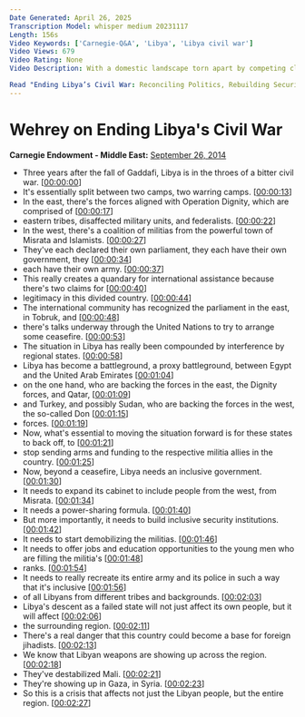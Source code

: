 ```yaml
---
Date Generated: April 26, 2025
Transcription Model: whisper medium 20231117
Length: 156s
Video Keywords: ['Carnegie-Q&A', 'Libya', 'Libya civil war']
Video Views: 679
Video Rating: None
Video Description: With a domestic landscape torn apart by competing claims to power and with interference from regional actors serving to entrench divides, restoring stability in Libya and building a unified security structure will be difficult if not impossible without broad-based political reconciliation.

Read "Ending Libya’s Civil War: Reconciling Politics, Rebuilding Security" at http://carnegieendowment.org/2014/09/24/ending-libya-s-civil-war-reconciling-politics-rebuilding-security/hpv4.
---
```


# Wehrey on Ending Libya's Civil War
**Carnegie Endowment - Middle East:** [September 26, 2014](https://www.youtube.com/watch?v=Z0kLkV5xuZQ)
*  Three years after the fall of Gaddafi, Libya is in the throes of a bitter civil war. [[00:00:00](https://www.youtube.com/watch?v=Z0kLkV5xuZQ&t=0.0s)]
*  It's essentially split between two camps, two warring camps. [[00:00:13](https://www.youtube.com/watch?v=Z0kLkV5xuZQ&t=13.0s)]
*  In the east, there's the forces aligned with Operation Dignity, which are comprised of [[00:00:17](https://www.youtube.com/watch?v=Z0kLkV5xuZQ&t=17.3s)]
*  eastern tribes, disaffected military units, and federalists. [[00:00:22](https://www.youtube.com/watch?v=Z0kLkV5xuZQ&t=22.64s)]
*  In the west, there's a coalition of militias from the powerful town of Misrata and Islamists. [[00:00:27](https://www.youtube.com/watch?v=Z0kLkV5xuZQ&t=27.32s)]
*  They've each declared their own parliament, they each have their own government, they [[00:00:34](https://www.youtube.com/watch?v=Z0kLkV5xuZQ&t=34.52s)]
*  each have their own army. [[00:00:37](https://www.youtube.com/watch?v=Z0kLkV5xuZQ&t=37.68s)]
*  This really creates a quandary for international assistance because there's two claims for [[00:00:40](https://www.youtube.com/watch?v=Z0kLkV5xuZQ&t=40.0s)]
*  legitimacy in this divided country. [[00:00:44](https://www.youtube.com/watch?v=Z0kLkV5xuZQ&t=44.760000000000005s)]
*  The international community has recognized the parliament in the east, in Tobruk, and [[00:00:48](https://www.youtube.com/watch?v=Z0kLkV5xuZQ&t=48.44s)]
*  there's talks underway through the United Nations to try to arrange some ceasefire. [[00:00:53](https://www.youtube.com/watch?v=Z0kLkV5xuZQ&t=53.76s)]
*  The situation in Libya has really been compounded by interference by regional states. [[00:00:58](https://www.youtube.com/watch?v=Z0kLkV5xuZQ&t=58.76s)]
*  Libya has become a battleground, a proxy battleground, between Egypt and the United Arab Emirates [[00:01:04](https://www.youtube.com/watch?v=Z0kLkV5xuZQ&t=64.28s)]
*  on the one hand, who are backing the forces in the east, the Dignity forces, and Qatar, [[00:01:09](https://www.youtube.com/watch?v=Z0kLkV5xuZQ&t=69.24s)]
*  and Turkey, and possibly Sudan, who are backing the forces in the west, the so-called Don [[00:01:15](https://www.youtube.com/watch?v=Z0kLkV5xuZQ&t=75.36s)]
*  forces. [[00:01:19](https://www.youtube.com/watch?v=Z0kLkV5xuZQ&t=79.88s)]
*  Now, what's essential to moving the situation forward is for these states to back off, to [[00:01:21](https://www.youtube.com/watch?v=Z0kLkV5xuZQ&t=81.0s)]
*  stop sending arms and funding to the respective militia allies in the country. [[00:01:25](https://www.youtube.com/watch?v=Z0kLkV5xuZQ&t=85.32s)]
*  Now, beyond a ceasefire, Libya needs an inclusive government. [[00:01:30](https://www.youtube.com/watch?v=Z0kLkV5xuZQ&t=90.44s)]
*  It needs to expand its cabinet to include people from the west, from Misrata. [[00:01:34](https://www.youtube.com/watch?v=Z0kLkV5xuZQ&t=94.11999999999999s)]
*  It needs a power-sharing formula. [[00:01:40](https://www.youtube.com/watch?v=Z0kLkV5xuZQ&t=100.72s)]
*  But more importantly, it needs to build inclusive security institutions. [[00:01:42](https://www.youtube.com/watch?v=Z0kLkV5xuZQ&t=102.67999999999999s)]
*  It needs to start demobilizing the militias. [[00:01:46](https://www.youtube.com/watch?v=Z0kLkV5xuZQ&t=106.03999999999999s)]
*  It needs to offer jobs and education opportunities to the young men who are filling the militia's [[00:01:48](https://www.youtube.com/watch?v=Z0kLkV5xuZQ&t=108.8s)]
*  ranks. [[00:01:54](https://www.youtube.com/watch?v=Z0kLkV5xuZQ&t=114.19999999999999s)]
*  It needs to really recreate its entire army and its police in such a way that it's inclusive [[00:01:56](https://www.youtube.com/watch?v=Z0kLkV5xuZQ&t=116.19999999999999s)]
*  of all Libyans from different tribes and backgrounds. [[00:02:03](https://www.youtube.com/watch?v=Z0kLkV5xuZQ&t=123.11999999999999s)]
*  Libya's descent as a failed state will not just affect its own people, but it will affect [[00:02:06](https://www.youtube.com/watch?v=Z0kLkV5xuZQ&t=126.91999999999999s)]
*  the surrounding region. [[00:02:11](https://www.youtube.com/watch?v=Z0kLkV5xuZQ&t=131.64s)]
*  There's a real danger that this country could become a base for foreign jihadists. [[00:02:13](https://www.youtube.com/watch?v=Z0kLkV5xuZQ&t=133.28s)]
*  We know that Libyan weapons are showing up across the region. [[00:02:18](https://www.youtube.com/watch?v=Z0kLkV5xuZQ&t=138.2s)]
*  They've destabilized Mali. [[00:02:21](https://www.youtube.com/watch?v=Z0kLkV5xuZQ&t=141.84s)]
*  They're showing up in Gaza, in Syria. [[00:02:23](https://www.youtube.com/watch?v=Z0kLkV5xuZQ&t=143.8s)]
*  So this is a crisis that affects not just the Libyan people, but the entire region. [[00:02:27](https://www.youtube.com/watch?v=Z0kLkV5xuZQ&t=147.0s)]

